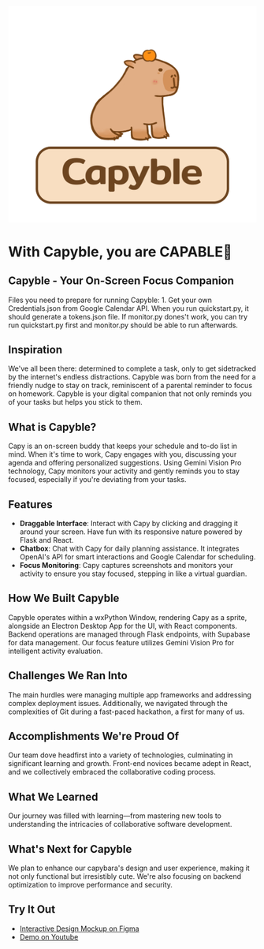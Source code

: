 ![Hey it's Capy!!](Capyble.png)
# With Capyble, you are CAPABLE💪


## Capyble - Your On-Screen Focus Companion
Files you need to prepare for running Capyble: 1. Get your own Credentials.json from Google Calendar API. When you run quickstart.py, it should generate a tokens.json file. If monitor.py dones't work, you can try run quickstart.py first and monitor.py should be able to run afterwards.



## Inspiration

We've all been there: determined to complete a task, only to get sidetracked by the internet's endless distractions. Capyble was born from the need for a friendly nudge to stay on track, reminiscent of a parental reminder to focus on homework. Capyble is your digital companion that not only reminds you of your tasks but helps you stick to them.

## What is Capyble?

Capy is an on-screen buddy that keeps your schedule and to-do list in mind. When it's time to work, Capy engages with you, discussing your agenda and offering personalized suggestions. Using Gemini Vision Pro technology, Capy monitors your activity and gently reminds you to stay focused, especially if you're deviating from your tasks.

## Features

- **Draggable Interface**: Interact with Capy by clicking and dragging it around your screen. Have fun with its responsive nature powered by Flask and React.
- **Chatbox**: Chat with Capy for daily planning assistance. It integrates OpenAI's API for smart interactions and Google Calendar for scheduling.
- **Focus Monitoring**: Capy captures screenshots and monitors your activity to ensure you stay focused, stepping in like a virtual guardian.

## How We Built Capyble

Capyble operates within a wxPython Window, rendering Capy as a sprite, alongside an Electron Desktop App for the UI, with React components. Backend operations are managed through Flask endpoints, with Supabase for data management. Our focus feature utilizes Gemini Vision Pro for intelligent activity evaluation.

## Challenges We Ran Into

The main hurdles were managing multiple app frameworks and addressing complex deployment issues. Additionally, we navigated through the complexities of Git during a fast-paced hackathon, a first for many of us.

## Accomplishments We're Proud Of

Our team dove headfirst into a variety of technologies, culminating in significant learning and growth. Front-end novices became adept in React, and we collectively embraced the collaborative coding process.

## What We Learned

Our journey was filled with learning—from mastering new tools to understanding the intricacies of collaborative software development.

## What's Next for Capyble

We plan to enhance our capybara's design and user experience, making it not only functional but irresistibly cute. We're also focusing on backend optimization to improve performance and security.

## Try It Out

- [Interactive Design Mockup on Figma](https://www.figma.com/proto/0INER6v5kKAF8AVXlJuGaH/Capy?type=design&node-id=5-172&t=L3k4gcmnshkwqy7K-0&scaling=min-zoom&page-id=2%3A164&starting-point-node-id=5%3A172)
- [Demo on Youtube](https://youtu.be/wMT5xClvbP8)
